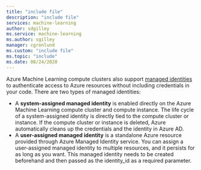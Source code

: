 ```yaml
---
title: "include file"
description: "include file"
services: machine-learning
author: sdgilley
ms.service: machine-learning
ms.author: sgilley
manager: cgronlund
ms.custom: "include file"
ms.topic: "include"
ms.date: 08/24/2020
---
```


 Azure Machine Learning compute clusters also support [managed identities](../articles/active-directory/managed-identities-azure-resources/overview.md) to authenticate access to Azure resources without including credentials in your code. There are two types of managed identities:

* A **system-assigned managed identity** is enabled directly on the Azure Machine Learning compute cluster and compute instance. The life cycle of a system-assigned identity is directly tied to the compute cluster or instance. If the compute cluster or instance is deleted, Azure automatically cleans up the credentials and the identity in Azure AD.
* A **user-assigned managed identity** is a standalone Azure resource provided through Azure Managed Identity service. You can assign a user-assigned managed identity to multiple resources, and it persists for as long as you want. This managed identity needs to be created beforehand and then passed as the identity_id as a required parameter.

